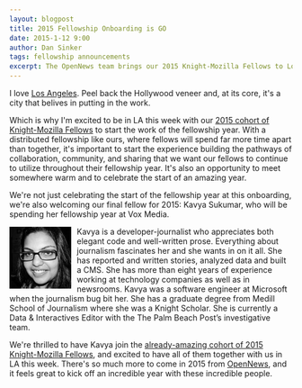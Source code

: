 ```yaml
---
layout: blogpost
title: 2015 Fellowship Onboarding is GO
date: 2015-1-12 9:00
author: Dan Sinker
tags: fellowship announcements
excerpt: The OpenNews team brings our 2015 Knight-Mozilla Fellows to Los Angeles to start the work of their fellowship years. We also welcome Kavya Sukumar as our seventh 2015 fellow, who will spend her fellowship year working with Vox Media. Yay fellows! Yay Los Angeles!
---
```


I love <a href="https://www.youtube.com/watch?v=EL_w2fUqwcI">Los Angeles</a>. Peel back the Hollywood veneer and, at its core, it's a city that belives in putting in the work.

Which is why I'm excited to be in LA this week with our <a href="http://opennews.org/fellowships/2015meet.html">2015 cohort of Knight-Mozilla Fellows</a> to start the work of the fellowship year. With a distributed fellowship like ours, where fellows will spend far more time apart than together, it's important to start the experience building the pathways of collaboration, community, and sharing that we want our fellows to continue to utilize throughout their fellowship year. It's also an opportunity to meet somewhere warm and to celebrate the start of an amazing year.

We're not just celebrating the start of the fellowship year at this onboarding, we're also welcoming our final fellow for 2015: Kavya Sukumar, who will be spending her fellowship year at Vox Media.

<img src="/media/img/fellows/2015-fellows/kavya_220.jpg" style="width: 110px; float: left; margin-right: 10px;">Kavya is a developer-journalist who appreciates both elegant code and well-written prose. Everything about journalism fascinates her and she wants in on it all. She has reported and written stories, analyzed data and built a CMS. She has more than eight years of experience working at technology companies as well as in newsrooms. Kavya was a software engineer at Microsoft when the journalism bug bit her. She has a graduate degree from Medill School of Journalism where she was a Knight Scholar. She is currently a Data & Interactives Editor with the The Palm Beach Post’s investigative team.

We're thrilled to have Kavya join the <a href="http://opennews.org/fellowships/2015meet.html">already-amazing cohort of 2015 Knight-Mozilla Fellows</a>, and excited to have all of them together with us in LA this week. There's so much more to come in 2015 from <a href="http://opennews.org/">OpenNews</a>, and it feels great to kick off an incredible year with these incredible people.
